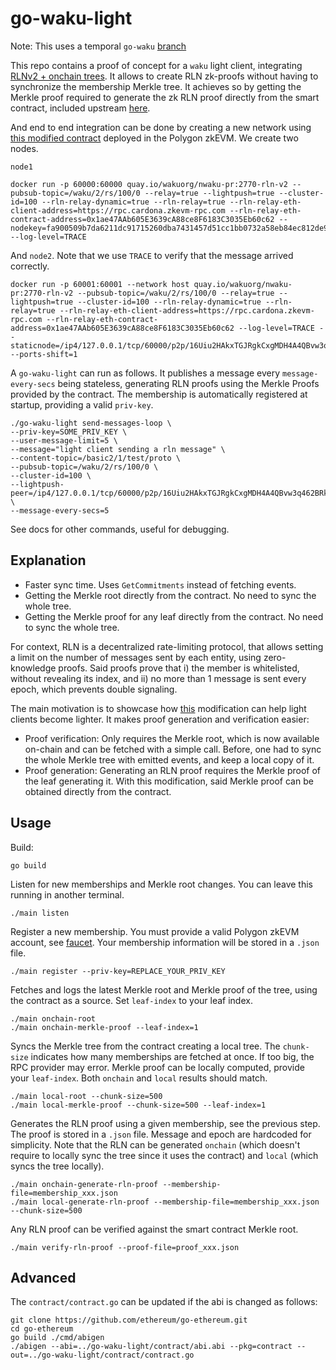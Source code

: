 # go-waku-light

Note: This uses a temporal `go-waku` [branch](https://github.com/waku-org/go-waku/tree/upgrade-rln-v2)

This repo contains a proof of concept for a `waku` light client, integrating [RLNv2 + onchain trees](https://github.com/waku-org/waku-rlnv2-contract). It allows to create RLN zk-proofs without having to synchronize the membership Merkle tree. It achieves so by getting the Merkle proof required to generate the zk RLN proof directly from the smart contract, included upstream [here](https://github.com/privacy-scaling-explorations/zk-kit/pull/162).

And end to end integration can be done by creating a new network using [this modified contract](https://cardona-zkevm.polygonscan.com/address/0x1ae47AAb605E3639cA88ce8F6183C3035Eb60c62) deployed in the Polygon zkEVM. We create two nodes.

`node1`
```
docker run -p 60000:60000 quay.io/wakuorg/nwaku-pr:2770-rln-v2 --pubsub-topic=/waku/2/rs/100/0 --relay=true --lightpush=true --cluster-id=100 --rln-relay-dynamic=true --rln-relay=true --rln-relay-eth-client-address=https://rpc.cardona.zkevm-rpc.com --rln-relay-eth-contract-address=0x1ae47AAb605E3639cA88ce8F6183C3035Eb60c62 --nodekey=fa900509b7da6211dc91715260dba7431457d51cc1bb0732a58eb84ec812de99 --log-level=TRACE
```

And `node2`. Note that we use `TRACE` to verify that the message arrived correctly.
```
docker run -p 60001:60001 --network host quay.io/wakuorg/nwaku-pr:2770-rln-v2 --pubsub-topic=/waku/2/rs/100/0 --relay=true --lightpush=true --cluster-id=100 --rln-relay-dynamic=true --rln-relay=true --rln-relay-eth-client-address=https://rpc.cardona.zkevm-rpc.com --rln-relay-eth-contract-address=0x1ae47AAb605E3639cA88ce8F6183C3035Eb60c62 --log-level=TRACE --staticnode=/ip4/127.0.0.1/tcp/60000/p2p/16Uiu2HAkxTGJRgkCxgMDH4A4QBvw3q462BRkVJaPF5KQWkc1t4cp --ports-shift=1
```

A `go-waku-light` can run as follows. It publishes a message every `message-every-secs` being stateless, generating RLN proofs using the Merkle Proofs provided by the contract.
The membership is automatically registered at startup, providing a valid `priv-key`.

```
./go-waku-light send-messages-loop \
--priv-key=SOME_PRIV_KEY \
--user-message-limit=5 \
--message="light client sending a rln message" \
--content-topic=/basic2/1/test/proto \
--pubsub-topic=/waku/2/rs/100/0 \
--cluster-id=100 \
--lightpush-peer=/ip4/127.0.0.1/tcp/60000/p2p/16Uiu2HAkxTGJRgkCxgMDH4A4QBvw3q462BRkVJaPF5KQWkc1t4cp \
--message-every-secs=5
```

See docs for other commands, useful for debugging.

## Explanation
* Faster sync time. Uses `GetCommitments` instead of fetching events.
* Getting the Merkle root directly from the contract. No need to sync the whole tree.
* Getting the Merkle proof for any leaf directly from the contract. No need to sync the whole tree.

For context, RLN is a decentralized rate-limiting protocol, that allows setting a limit on the number of messages sent by each entity, using zero-knowledge proofs. Said proofs prove that i) the member is whitelisted, without revealing its index, and ii) no more than 1 message is sent every epoch, which prevents double signaling.

The main motivation is to showcase how [this](https://github.com/vacp2p/rln-contract/pull/31) modification can help light clients become lighter. It makes proof generation and verification easier:
* Proof verification: Only requires the Merkle root, which is now available on-chain and can be fetched with a simple call. Before, one had to sync the whole Merkle tree with emitted events, and keep a local copy of it.
* Proof generation: Generating an RLN proof requires the Merkle proof of the leaf generating it. With this modification, said Merkle proof can be obtained directly from the contract.

## Usage

Build:
```
go build
```

Listen for new memberships and Merkle root changes. You can leave this running in another terminal.
```
./main listen
```

Register a new membership. You must provide a valid Polygon zkEVM account, see [faucet](https://faucet.polygon.technology/). Your membership information will be stored in a `.json` file.
```
./main register --priv-key=REPLACE_YOUR_PRIV_KEY
```

Fetches and logs the latest Merkle root and Merkle proof of the tree, using the contract as a source. Set `leaf-index` to your leaf index.
```
./main onchain-root
./main onchain-merkle-proof --leaf-index=1
```

Syncs the Merkle tree from the contract creating a local tree. The `chunk-size` indicates how many memberships are fetched at once. If too big, the RPC provider may error. Merkle proof can be locally computed, provide your `leaf-index`. Both `onchain` and `local` results should match.
```
./main local-root --chunk-size=500
./main local-merkle-proof --chunk-size=500 --leaf-index=1
```

Generates the RLN proof using a given membership, see the previous step. The proof is stored in a `.json` file. Message and epoch are hardcoded for simplicity. Note that the RLN can be generated `onchain` (which doesn't require to locally sync the tree since it uses the contract) and `local` (which syncs the tree locally).
```
./main onchain-generate-rln-proof --membership-file=membership_xxx.json
./main local-generate-rln-proof --membership-file=membership_xxx.json --chunk-size=500
```

Any RLN proof can be verified against the smart contract Merkle root.
```
./main verify-rln-proof --proof-file=proof_xxx.json
```

## Advanced

The `contract/contract.go` can be updated if the abi is changed as follows:

```
git clone https://github.com/ethereum/go-ethereum.git
cd go-ethereum
go build ./cmd/abigen
./abigen --abi=../go-waku-light/contract/abi.abi --pkg=contract --out=../go-waku-light/contract/contract.go
```